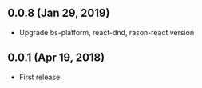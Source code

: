 ## 0.0.8 (Jan 29, 2019)

- Upgrade bs-platform, react-dnd, rason-react version

## 0.0.1 (Apr 19, 2018)

- First release
